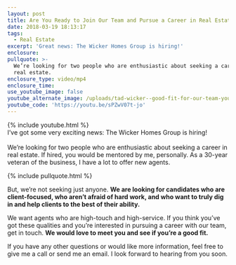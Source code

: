 ```yaml
---
layout: post
title: Are You Ready to Join Our Team and Pursue a Career in Real Estate?
date: 2018-03-19 18:13:17
tags:
  - Real Estate
excerpt: 'Great news: The Wicker Homes Group is hiring!'
enclosure:
pullquote: >-
  We’re looking for two people who are enthusiastic about seeking a career in
  real estate.
enclosure_type: video/mp4
enclosure_time:
use_youtube_image: false
youtube_alternate_image: /uploads/tad-wicker--good-fit-for-our-team-youtube.jpg
youtube_code: 'https://youtu.be/sPZwV07t-jo'
---
```


{% include youtube.html %}<br>I’ve got some very exciting news: The Wicker Homes Group is hiring!<br><br>We’re looking for two people who are enthusiastic about seeking a career in real estate. If hired, you would be mentored by me, personally. As a 30-year veteran of the business, I have a lot to offer new agents.

{% include pullquote.html %}

But, we’re not seeking just anyone. **We are looking for candidates who are client-focused, who aren’t afraid of hard work, and who want to truly dig in and help clients to the best of their ability.&nbsp;**

We want agents who are high-touch and high-service. If you think you’ve got these qualities and you’re interested in pursuing a career with our team, get in touch. **We would love to meet you and see if you’re a good fit.**

If you have any other questions or would like more information, feel free to give me a call or send me an email. I look forward to hearing from you soon.